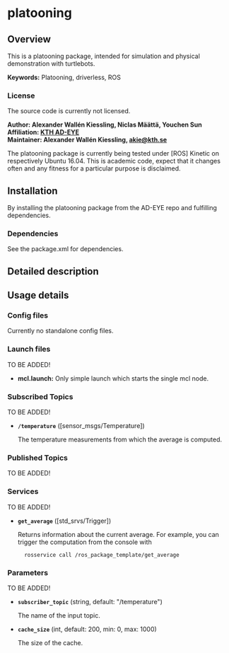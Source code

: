 # platooning

## Overview

This is a platooning package, intended for simulation and physical demonstration with turtlebots.

**Keywords:** Platooning, driverless, ROS

### License

The source code is currently not licensed.

**Author: Alexander Wallén Kiessling, Niclas Määttä, Youchen Sun<br />
Affiliation: [KTH AD-EYE](https://www.adeye.se/)<br />
Maintainer: Alexander Wallén Kiessling, akie@kth.se**

The platooning package is currently being tested under [ROS] Kinetic on respectively Ubuntu 16.04.
This is academic code, expect that it changes often and any fitness for a particular purpose is disclaimed.

## Installation

By installing the platooning package from the AD-EYE repo and fulfilling dependencies.

### Dependencies

See the package.xml for dependencies.

## Detailed description


## Usage details
### Config files

Currently no standalone config files. 

### Launch files

TO BE ADDED!

* **mcl.launch:** Only simple launch which starts the single mcl node.


### Subscribed Topics

TO BE ADDED!

* **`/temperature`** ([sensor_msgs/Temperature])

	The temperature measurements from which the average is computed.


### Published Topics

TO BE ADDED!


### Services

TO BE ADDED!

* **`get_average`** ([std_srvs/Trigger])

	Returns information about the current average. For example, you can trigger the computation from the console with

		rosservice call /ros_package_template/get_average


### Parameters

TO BE ADDED!

* **`subscriber_topic`** (string, default: "/temperature")

	The name of the input topic.

* **`cache_size`** (int, default: 200, min: 0, max: 1000)

	The size of the cache.


